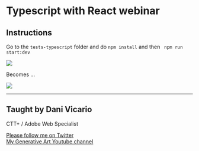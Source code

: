 # Typescript with React webinar

## Instructions

Go to the `tests-typescript` folder and do `npm install` and then ` npm run start:dev`

<img src="https://raw.githubusercontent.com/danivicario/typescript-react-webinar/master/wireframe.jpg">

Becomes ...

<img src="https://raw.githubusercontent.com/danivicario/typescript-react-webinar/master/working.jpg">

---

## Taught by Dani Vicario
CTT+ / Adobe Web Specialist

<a href="https://twitter.com/dani_vicario">Please follow me on Twitter</a>\
<a href="https://www.youtube.com/channel/UCAb7n-USTQyNk5xiBDdgvMg">My Generative Art Youtube channel</a>